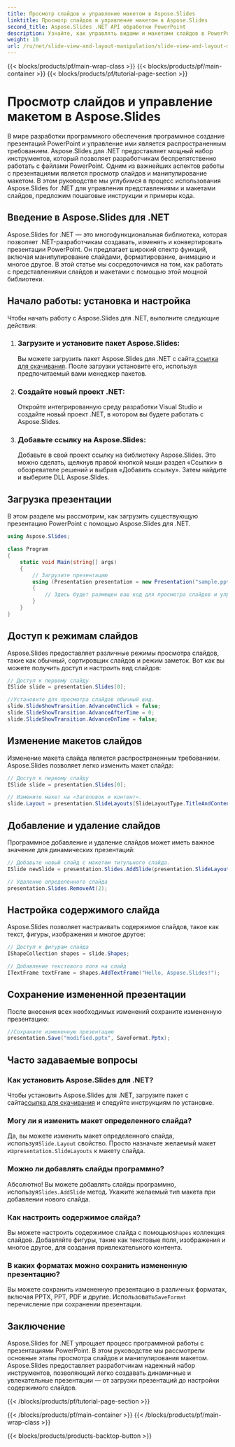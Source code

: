 ```yaml
---
title: Просмотр слайдов и управление макетом в Aspose.Slides
linktitle: Просмотр слайдов и управление макетом в Aspose.Slides
second_title: Aspose.Slides .NET API обработки PowerPoint
description: Узнайте, как управлять видами и макетами слайдов в PowerPoint с помощью Aspose.Slides для .NET. Пошаговое руководство с примерами кода.
weight: 10
url: /ru/net/slide-view-and-layout-manipulation/slide-view-and-layout-manipulation/
---
```


{{< blocks/products/pf/main-wrap-class >}}
{{< blocks/products/pf/main-container >}}
{{< blocks/products/pf/tutorial-page-section >}}

# Просмотр слайдов и управление макетом в Aspose.Slides


В мире разработки программного обеспечения программное создание презентаций PowerPoint и управление ими является распространенным требованием. Aspose.Slides для .NET предоставляет мощный набор инструментов, который позволяет разработчикам беспрепятственно работать с файлами PowerPoint. Одним из важнейших аспектов работы с презентациями является просмотр слайдов и манипулирование макетом. В этом руководстве мы углубимся в процесс использования Aspose.Slides for .NET для управления представлениями и макетами слайдов, предложим пошаговые инструкции и примеры кода.


## Введение в Aspose.Slides для .NET

Aspose.Slides for .NET — это многофункциональная библиотека, которая позволяет .NET-разработчикам создавать, изменять и конвертировать презентации PowerPoint. Он предлагает широкий спектр функций, включая манипулирование слайдами, форматирование, анимацию и многое другое. В этой статье мы сосредоточимся на том, как работать с представлениями слайдов и макетами с помощью этой мощной библиотеки.

## Начало работы: установка и настройка

Чтобы начать работу с Aspose.Slides для .NET, выполните следующие действия:

1. ### Загрузите и установите пакет Aspose.Slides:
    Вы можете загрузить пакет Aspose.Slides для .NET с сайта[ ссылка для скачивания](https://releases.aspose.com/slides/net/). После загрузки установите его, используя предпочитаемый вами менеджер пакетов.

2. ### Создайте новый проект .NET:
   Откройте интегрированную среду разработки Visual Studio и создайте новый проект .NET, в котором вы будете работать с Aspose.Slides.

3. ### Добавьте ссылку на Aspose.Slides:
   Добавьте в свой проект ссылку на библиотеку Aspose.Slides. Это можно сделать, щелкнув правой кнопкой мыши раздел «Ссылки» в обозревателе решений и выбрав «Добавить ссылку». Затем найдите и выберите DLL Aspose.Slides.

## Загрузка презентации

В этом разделе мы рассмотрим, как загрузить существующую презентацию PowerPoint с помощью Aspose.Slides для .NET.

```csharp
using Aspose.Slides;

class Program
{
    static void Main(string[] args)
    {
        // Загрузите презентацию
        using (Presentation presentation = new Presentation("sample.pptx"))
        {
            // Здесь будет размещен ваш код для просмотра слайдов и управления макетом.
        }
    }
}
```

## Доступ к режимам слайдов

Aspose.Slides предоставляет различные режимы просмотра слайдов, такие как обычный, сортировщик слайдов и режим заметок. Вот как вы можете получить доступ и настроить вид слайдов:

```csharp
// Доступ к первому слайду
ISlide slide = presentation.Slides[0];

//Установите для просмотра слайдов обычный вид.
slide.SlideShowTransition.AdvanceOnClick = false;
slide.SlideShowTransition.AdvanceAfterTime = 0;
slide.SlideShowTransition.AdvanceOnTime = false;
```

## Изменение макетов слайдов

Изменение макета слайда является распространенным требованием. Aspose.Slides позволяет легко изменить макет слайда:

```csharp
// Доступ к первому слайду
ISlide slide = presentation.Slides[0];

// Измените макет на «Заголовок и контент».
slide.Layout = presentation.SlideLayouts[SlideLayoutType.TitleAndContent];
```

## Добавление и удаление слайдов

Программное добавление и удаление слайдов может иметь важное значение для динамических презентаций:

```csharp
// Добавьте новый слайд с макетом титульного слайда.
ISlide newSlide = presentation.Slides.AddSlide(presentation.SlideLayouts[SlideLayoutType.TitleSlide]);

// Удаление определенного слайда
presentation.Slides.RemoveAt(2);
```

## Настройка содержимого слайда

Aspose.Slides позволяет настраивать содержимое слайдов, такое как текст, фигуры, изображения и многое другое:

```csharp
// Доступ к фигурам слайда
IShapeCollection shapes = slide.Shapes;

// Добавление текстового поля на слайд
ITextFrame textFrame = shapes.AddTextFrame("Hello, Aspose.Slides!");
```

## Сохранение измененной презентации

После внесения всех необходимых изменений сохраните измененную презентацию:

```csharp
//Сохраните измененную презентацию
presentation.Save("modified.pptx", SaveFormat.Pptx);
```

## Часто задаваемые вопросы

### Как установить Aspose.Slides для .NET?

 Чтобы установить Aspose.Slides для .NET, загрузите пакет с сайта[ссылка для скачивания](https://releases.aspose.com/slides/net/) и следуйте инструкциям по установке.

### Могу ли я изменить макет определенного слайда?

 Да, вы можете изменить макет определенного слайда, используя`Slide.Layout` свойство. Просто назначьте желаемый макет из`presentation.SlideLayouts` к макету слайда.

### Можно ли добавлять слайды программно?

 Абсолютно! Вы можете добавлять слайды программно, используя`Slides.AddSlide` метод. Укажите желаемый тип макета при добавлении нового слайда.

### Как настроить содержимое слайда?

 Вы можете настроить содержимое слайда с помощью`Shapes` коллекция слайдов. Добавляйте фигуры, такие как текстовые поля, изображения и многое другое, для создания привлекательного контента.

### В каких форматах можно сохранить измененную презентацию?

 Вы можете сохранить измененную презентацию в различных форматах, включая PPTX, PPT, PDF и другие. Использовать`SaveFormat` перечисление при сохранении презентации.

## Заключение

Aspose.Slides for .NET упрощает процесс программной работы с презентациями PowerPoint. В этом руководстве мы рассмотрели основные этапы просмотра слайдов и манипулирования макетом. Aspose.Slides предоставляет разработчикам надежный набор инструментов, позволяющий легко создавать динамичные и увлекательные презентации — от загрузки презентаций до настройки содержимого слайдов.

{{< /blocks/products/pf/tutorial-page-section >}}

{{< /blocks/products/pf/main-container >}}
{{< /blocks/products/pf/main-wrap-class >}}

{{< blocks/products/products-backtop-button >}}
